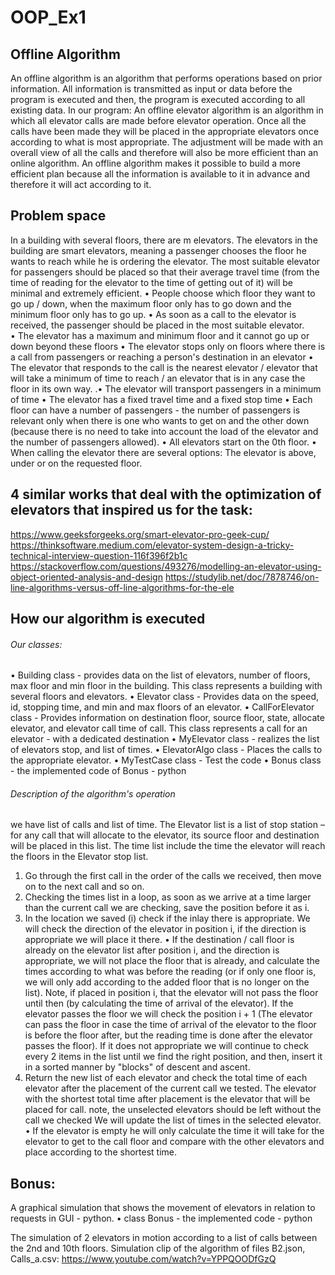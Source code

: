 # OOP_Ex1

## Offline Algorithm
An offline algorithm is an algorithm that performs operations based on prior information. All information is transmitted as input or data before the program is executed and then, the program is executed according to all existing data.
In our program: An offline elevator algorithm is an algorithm in which all elevator calls are made before elevator operation. Once all the calls have been made they will be placed in the appropriate elevators once according to what is most appropriate. The adjustment will be made with an overall view of all the calls and therefore will also be more efficient than an online algorithm.
An offline algorithm makes it possible to build a more efficient plan because all the information is available to it in advance and therefore it will act according to it.


## Problem space
In a building with several floors, there are m elevators. The elevators in the building are smart elevators, meaning a passenger chooses the floor he wants to reach while he is ordering the elevator.
The most suitable elevator for passengers should be placed so that their average travel time (from the time of reading for the elevator to the time of getting out of it) will be minimal and extremely efficient.
• People choose which floor they want to go up / down, when the maximum floor                                             only has to go down and the minimum floor only has to go up.
• As soon as a call to the elevator is received, the passenger should be placed in the most suitable elevator.  
• The elevator has a maximum and minimum floor and it cannot go up or down beyond these floors
• The elevator stops only on floors where there is a call from passengers or reaching a person's destination in an elevator
• The elevator that responds to the call is the nearest elevator / elevator that will take a minimum of time to reach / an elevator that is in any case the floor in its own way.
.• The elevator will transport passengers in a minimum of time
• The elevator has a fixed travel time and a fixed stop time 
• Each floor can have a number of passengers - the number of passengers is relevant only when there is one who wants to get on and the other down (because there is no need to take into account the load of the elevator and the number of passengers allowed).
• All elevators start on the 0th floor.
• When calling the elevator there are several options: The elevator is above, under or on the requested floor.


## 4 similar works that deal with the optimization of elevators that inspired us for the task:
https://www.geeksforgeeks.org/smart-elevator-pro-geek-cup/
https://thinksoftware.medium.com/elevator-system-design-a-tricky-technical-interview-question-116f396f2b1c
https://stackoverflow.com/questions/493276/modelling-an-elevator-using-object-oriented-analysis-and-design
https://studylib.net/doc/7878746/on-line-algorithms-versus-off-line-algorithms-for-the-ele


## How our algorithm is executed
###### Our classes:
•	Building class - provides data on the list of elevators, number of floors, max floor and min floor in the building. This class represents a building with several floors and elevators.
•	Elevator class - Provides data on the speed, id, stopping time, and min and max floors of an elevator.
•	CallForElevator class - Provides information on destination floor, source floor, state, allocate elevator, and elevator call time of call. This class represents a call for an elevator - with a dedicated destination
•	MyElevator class - realizes the list of elevators stop, and list of times. 
•	ElevatorAlgo class - Places the calls to the appropriate elevator. 
•	MyTestCase class - Test the code
•	Bonus class - the implemented code of Bonus - python

###### Description of the algorithm's operation
we have list of calls and list of time. 
The Elevator list is a list of stop station – for any call that will allocate to the elevator, its source floor and destination will be placed in this list.
The time list include the time the elevator will reach the floors in the Elevator stop list.
1) Go through the first call in the order of the calls we received, then move on to the next call and so on.
2) Checking the times list in a loop, as soon as we arrive at a time larger than the current call we are checking, save the position before it as i.
3) In the location we saved (i) check if the inlay there is appropriate. We will check the direction of the elevator in position i, if the direction is appropriate we will place it there.
 • If the destination / call floor is already on the elevator list after position i, and the direction is appropriate, we will not place the floor that is already, and calculate the times according to what was before the reading (or if only one floor is, we will only add according to the added floor that is no longer on the list).
Note, if placed in position i, that the elevator will not pass the floor until then (by calculating the time of arrival of the elevator). If the elevator passes the floor we will check the position i + 1 (The elevator can pass the floor in case the time of arrival of the elevator to the floor is before the floor after, but the reading time is done after the elevator passes the floor).
If it does not appropriate  we will continue to check every 2 items in the list until we find the right position, and then, insert it in a sorted manner by "blocks" of descent and ascent. 
 4) Return the new list of each elevator and check the total time of each elevator after the placement of the current call we tested. The elevator with the shortest total time after placement is the elevator that will be placed for call.
note, the unselected elevators should be left without the call we checked
We will update the list of times in the selected elevator.
• If the elevator is empty he will only calculate the time it will take for the elevator to get to the call floor and compare with the other elevators and place according to the shortest time.


## Bonus:
A graphical simulation that shows the movement of elevators in relation to requests in GUI - python. 
•	class Bonus - the implemented code - python

The simulation of 2 elevators in motion according to a list of calls between the 2nd and 10th floors.
Simulation clip of the algorithm of files B2.json, Calls_a.csv:
https://www.youtube.com/watch?v=YPPQOODfGzQ
       






